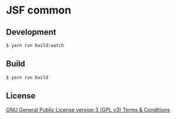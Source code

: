 # JSF common

## Development
```sh
$ yarn run build:watch
```

## Build
```sh
$ yarn run build
```

## License
[GNU General Public License version 3 (GPL v3) Terms & Conditions](https://www.gnu.org/licenses/gpl-3.0.html)
